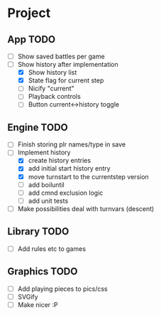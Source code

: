 # Project

## App TODO

-[ ] Show saved battles per game
-[ ] Show history after implementation
    -[x] Show history list
    -[x] State flag for current step
    -[ ] Nicify "current"
    -[ ] Playback controls
    -[ ] Button current<->history toggle

## Engine TODO

-[ ] Finish storing plr names/type in save
-[ ] Implement history
    -[x] create history entries
    -[x] add initial start history entry
    -[x] move turnstart to the currentstep version
    -[ ] add boiluntil
    -[ ] add cmnd exclusion logic
    -[ ] add unit tests
-[ ] Make possibilities deal with turnvars (descent)

## Library TODO

-[ ] Add rules etc to games

## Graphics TODO

-[ ] Add playing pieces to pics/css
-[ ] SVGify
-[ ] Make nicer :P
